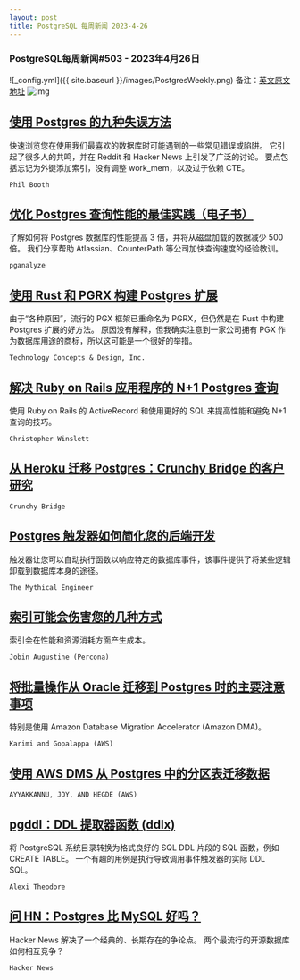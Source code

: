 ```yaml
---
layout: post
title: PostgreSQL 每周新闻 2023-4-26
---
```

### PostgreSQL每周新闻#503 - 2023年4月26日
![_config.yml]({{ site.baseurl }}/images/PostgresWeekly.png)
备注：[英文原文地址](https://postgresweekly.com/issues/503)
![img](https://res.cloudinary.com/cpress/image/upload/c_fill,g_auto,e_trim,w_350,h_100/e_make_transparent/co_white,e_outline:7/lhwcvgc1asd4fzaahty4.png)
## [使用 Postgres 的九种失误方法](https://postgresweekly.com/link/138733/web)
快速浏览您在使用我们最喜欢的数据库时可能遇到的一些常见错误或陷阱。 它引起了很多人的共鸣，并在 Reddit 和 Hacker News 上引发了广泛的讨论。 要点包括忘记为外键添加索引，没有调整 work_mem，以及过于依赖 CTE。


`Phil Booth `
## [优化 Postgres 查询性能的最佳实践（电子书）](https://postgresweekly.com/link/138732/web)
了解如何将 Postgres 数据库的性能提高 3 倍，并将从磁盘加载的数据减少 500 倍。 我们分享帮助 Atlassian、CounterPath 等公司加快查询速度的经验教训。


`pganalyze `
## [使用 Rust 和 PGRX 构建 Postgres 扩展](https://postgresweekly.com/link/138736/web)
由于“各种原因”，流行的 PGX 框架已重命名为 PGRX，但仍然是在 Rust 中构建 Postgres 扩展的好方法。 原因没有解释，但我确实注意到一家公司拥有 PGX 作为数据库用途的商标，所以这可能是一个很好的举措。


`Technology Concepts & Design, Inc. `
## [解决 Ruby on Rails 应用程序的 N+1 Postgres 查询](https://postgresweekly.com/link/138743/web)
使用 Ruby on Rails 的 ActiveRecord 和使用更好的 SQL 来提高性能和避免 N+1 查询的技巧。


`Christopher Winslett `
## [从 Heroku 迁移 Postgres：Crunchy Bridge 的客户研究](https://postgresweekly.com/link/138744/web)


`Crunchy Bridge `
## [Postgres 触发器如何简化您的后端开发](https://postgresweekly.com/link/138745/web)
触发器让您可以自动执行函数以响应特定的数据库事件，该事件提供了将某些逻辑卸载到数据库本身的途径。


`The Mythical Engineer `
## [索引可能会伤害您的几种方式](https://postgresweekly.com/link/138742/web)
索引会在性能和资源消耗方面产生成本。


`Jobin Augustine (Percona) `
## [将批量操作从 Oracle 迁移到 Postgres 时的主要注意事项](https://postgresweekly.com/link/138747/web)
特别是使用 Amazon Database Migration Accelerator (Amazon DMA)。


`Karimi and Gopalappa (AWS) `
## [使用 AWS DMS 从 Postgres 中的分区表迁移数据](https://postgresweekly.com/link/138748/web)


`AYYAKKANNU, JOY, AND HEGDE (AWS)`
## [pgddl：DDL 提取器函数 (ddlx)](https://postgresweekly.com/link/138749/web)
将 PostgreSQL 系统目录转换为格式良好的 SQL DDL 片段的 SQL 函数，例如 CREATE TABLE。 一个有趣的用例是执行导致调用事件触发器的实际 DDL SQL。


`Alexi Theodore `
## [问 HN：Postgres 比 MySQL 好吗？](https://postgresweekly.com/link/138757/web)
Hacker News 解决了一个经典的、长期存在的争论点。 两个最流行的开源数据库如何相互竞争？


`Hacker News `
